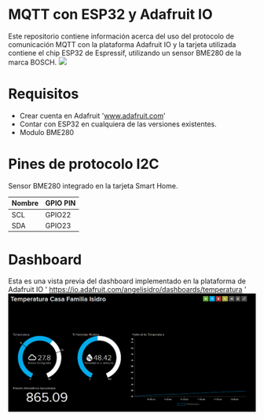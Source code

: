 # MQTT con ESP32 y Adafruit IO

Este repositorio contiene información acerca del uso del protocolo de comunicación MQTT con la plataforma Adafruit IO y la tarjeta utilizada contiene el chip ESP32 de Espressif, utilizando un sensor BME280 de la marca BOSCH.
![](/Img/Back.jpg)

# Requisitos 
- Crear cuenta en Adafruit 'www.adafruit.com'
- Contar con ESP32 en cualquiera de las versiones existentes.
- Modulo BME280 

# Pines de protocolo I2C

Sensor BME280 integrado en la tarjeta Smart Home.

Nombre | GPIO PIN
--- | ---
SCL | GPIO22
SDA | GPIO23

# Dashboard 

Esta es una vista previa del dashboard implementado en la plataforma de Adafruit IO 
' https://io.adafruit.com/angelisidro/dashboards/temperatura '
![](/Img/Dashboard.png)